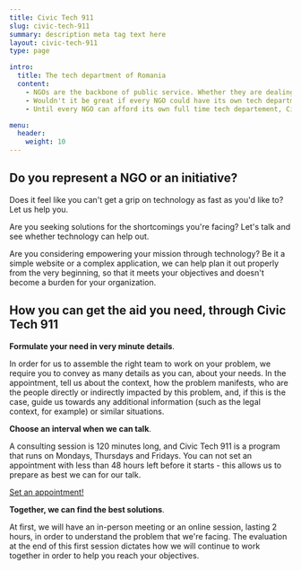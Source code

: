 ```yaml
---
title: Civic Tech 911
slug: civic-tech-911
summary: description meta tag text here
layout: civic-tech-911
type: page

intro:
  title: The tech department of Romania
  content:
    - NGOs are the backbone of public service. Whether they are dealing with issues of understaffing, underfinancing and overstretching, their struggles impacts us all.
    - Wouldn't it be great if every NGO could have its own tech department helping it become more efficient, automate time consuming processes and reach out to a wider audience so it can attain its mission better?
    - Until every NGO can afford its own full time tech departement, CivicTech 911 is the on call tech department that every NGO in Romania can access.

menu:
  header:
    weight: 10
---
```


## Do you represent a NGO or an initiative?
Does it feel like you can't get a grip on technology as fast as you'd like to? Let us help you.

Are you seeking solutions for the shortcomings you're facing? Let's talk and see whether technology can help out.

Are you considering empowering your mission through technology? Be it a simple website or a complex application, we can help plan it out properly from the very beginning, so that it meets your objectives and doesn't become a burden for your organization. 

## How you can get the aid you need, through Civic Tech 911

<span class="has-background-warning">**Formulate your need in very minute details**.</span>

In order for us to assemble the right team to work on your problem, we require you to convey as many details as you can, about your needs. In the appointment, tell us about the context, how the problem manifests, who are the people directly or indirectly impacted by this problem, and, if this is the case, guide us towards any additional information (such as the legal context, for example) or similar situations.

<span class="has-background-warning">**Choose an interval when we can talk**.</span>

A consulting session is 120 minutes long, and Civic Tech 911 is a program that runs on Mondays, Thursdays and Fridays. You can not set an appointment with less than 48 hours left before it starts - this allows us to prepare as best we can for our talk. 

<a class="button is-success" href="https://calendly.com/civictech911" target="_blank" rel="noopener noreferrer">Set an appointment!</a>

<span class="has-background-warning">**Together, we can find the best solutions**.</span>

At first, we will have an in-person meeting or an online session, lasting 2 hours, in order to understand the problem that we're facing. The evaluation at the end of this first session dictates how we will continue to work together in order to help you reach your objectives. 
